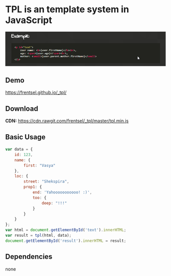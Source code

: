 # TPL is an template system in JavaScript
![preview](/img/introduce.png)

## Demo
https://frentsel.github.io/_tpl/

## Download
**CDN:** https://cdn.rawgit.com/frentsel/_tpl/master/tpl.min.js

## Basic Usage

```javascript
var data = {
    id: 123,
    name: {
        first: "Vasya"
    },
    loc: {
        street: "Shekspira",
        prop1: {
            end: 'Yahooooooooooo! :)',
            too: {
                deep: "!!!"
            }
        }
    }
};
var html = document.getElementById('text').innerHTML;
var result = tpl(html, data);
document.getElementById('result').innerHTML = result;
```

## Dependencies

none
